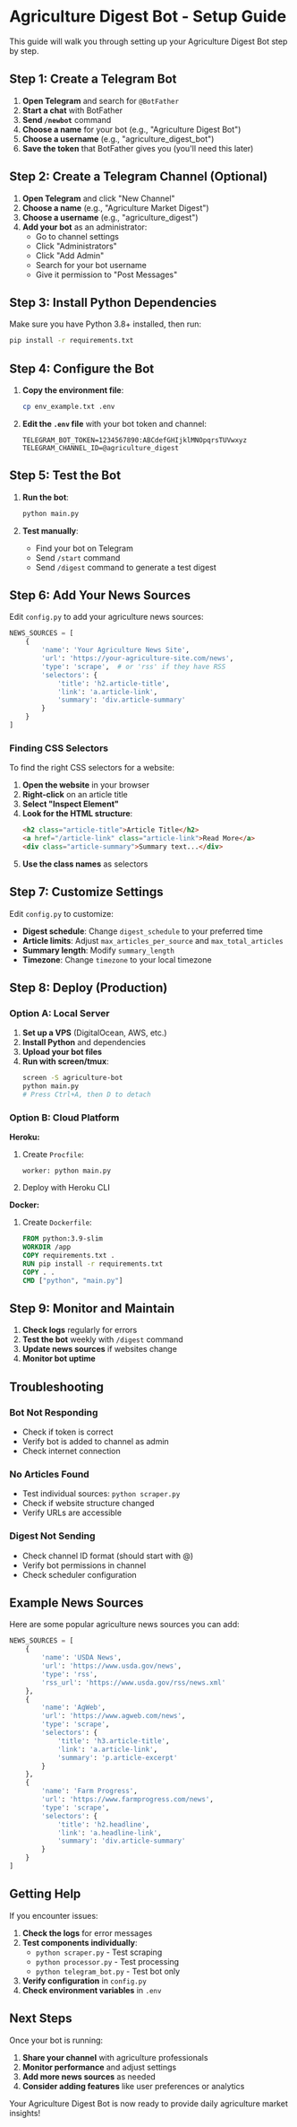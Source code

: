 # Agriculture Digest Bot - Setup Guide

This guide will walk you through setting up your Agriculture Digest Bot step by step.

## Step 1: Create a Telegram Bot

1. **Open Telegram** and search for `@BotFather`
2. **Start a chat** with BotFather
3. **Send `/newbot`** command
4. **Choose a name** for your bot (e.g., "Agriculture Digest Bot")
5. **Choose a username** (e.g., "agriculture_digest_bot")
6. **Save the token** that BotFather gives you (you'll need this later)

## Step 2: Create a Telegram Channel (Optional)

1. **Open Telegram** and click "New Channel"
2. **Choose a name** (e.g., "Agriculture Market Digest")
3. **Choose a username** (e.g., "agriculture_digest")
4. **Add your bot** as an administrator:
   - Go to channel settings
   - Click "Administrators"
   - Click "Add Admin"
   - Search for your bot username
   - Give it permission to "Post Messages"

## Step 3: Install Python Dependencies

Make sure you have Python 3.8+ installed, then run:

```bash
pip install -r requirements.txt
```

## Step 4: Configure the Bot

1. **Copy the environment file**:
   ```bash
   cp env_example.txt .env
   ```

2. **Edit the `.env` file** with your bot token and channel:
   ```
   TELEGRAM_BOT_TOKEN=1234567890:ABCdefGHIjklMNOpqrsTUVwxyz
   TELEGRAM_CHANNEL_ID=@agriculture_digest
   ```

## Step 5: Test the Bot

1. **Run the bot**:
   ```bash
   python main.py
   ```

2. **Test manually**:
   - Find your bot on Telegram
   - Send `/start` command
   - Send `/digest` command to generate a test digest

## Step 6: Add Your News Sources

Edit `config.py` to add your agriculture news sources:

```python
NEWS_SOURCES = [
    {
        'name': 'Your Agriculture News Site',
        'url': 'https://your-agriculture-site.com/news',
        'type': 'scrape',  # or 'rss' if they have RSS
        'selectors': {
            'title': 'h2.article-title',
            'link': 'a.article-link',
            'summary': 'div.article-summary'
        }
    }
]
```

### Finding CSS Selectors

To find the right CSS selectors for a website:

1. **Open the website** in your browser
2. **Right-click** on an article title
3. **Select "Inspect Element"**
4. **Look for the HTML structure**:
   ```html
   <h2 class="article-title">Article Title</h2>
   <a href="/article-link" class="article-link">Read More</a>
   <div class="article-summary">Summary text...</div>
   ```
5. **Use the class names** as selectors

## Step 7: Customize Settings

Edit `config.py` to customize:

- **Digest schedule**: Change `digest_schedule` to your preferred time
- **Article limits**: Adjust `max_articles_per_source` and `max_total_articles`
- **Summary length**: Modify `summary_length`
- **Timezone**: Change `timezone` to your local timezone

## Step 8: Deploy (Production)

### Option A: Local Server

1. **Set up a VPS** (DigitalOcean, AWS, etc.)
2. **Install Python** and dependencies
3. **Upload your bot files**
4. **Run with screen/tmux**:
   ```bash
   screen -S agriculture-bot
   python main.py
   # Press Ctrl+A, then D to detach
   ```

### Option B: Cloud Platform

**Heroku:**
1. Create `Procfile`:
   ```
   worker: python main.py
   ```
2. Deploy with Heroku CLI

**Docker:**
1. Create `Dockerfile`:
   ```dockerfile
   FROM python:3.9-slim
   WORKDIR /app
   COPY requirements.txt .
   RUN pip install -r requirements.txt
   COPY . .
   CMD ["python", "main.py"]
   ```

## Step 9: Monitor and Maintain

1. **Check logs** regularly for errors
2. **Test the bot** weekly with `/digest` command
3. **Update news sources** if websites change
4. **Monitor bot uptime**

## Troubleshooting

### Bot Not Responding
- Check if token is correct
- Verify bot is added to channel as admin
- Check internet connection

### No Articles Found
- Test individual sources: `python scraper.py`
- Check if website structure changed
- Verify URLs are accessible

### Digest Not Sending
- Check channel ID format (should start with @)
- Verify bot permissions in channel
- Check scheduler configuration

## Example News Sources

Here are some popular agriculture news sources you can add:

```python
NEWS_SOURCES = [
    {
        'name': 'USDA News',
        'url': 'https://www.usda.gov/news',
        'type': 'rss',
        'rss_url': 'https://www.usda.gov/rss/news.xml'
    },
    {
        'name': 'AgWeb',
        'url': 'https://www.agweb.com/news',
        'type': 'scrape',
        'selectors': {
            'title': 'h3.article-title',
            'link': 'a.article-link',
            'summary': 'p.article-excerpt'
        }
    },
    {
        'name': 'Farm Progress',
        'url': 'https://www.farmprogress.com/news',
        'type': 'scrape',
        'selectors': {
            'title': 'h2.headline',
            'link': 'a.headline-link',
            'summary': 'div.article-summary'
        }
    }
]
```

## Getting Help

If you encounter issues:

1. **Check the logs** for error messages
2. **Test components individually**:
   - `python scraper.py` - Test scraping
   - `python processor.py` - Test processing
   - `python telegram_bot.py` - Test bot only
3. **Verify configuration** in `config.py`
4. **Check environment variables** in `.env`

## Next Steps

Once your bot is running:

1. **Share your channel** with agriculture professionals
2. **Monitor performance** and adjust settings
3. **Add more news sources** as needed
4. **Consider adding features** like user preferences or analytics

Your Agriculture Digest Bot is now ready to provide daily agriculture market insights!
